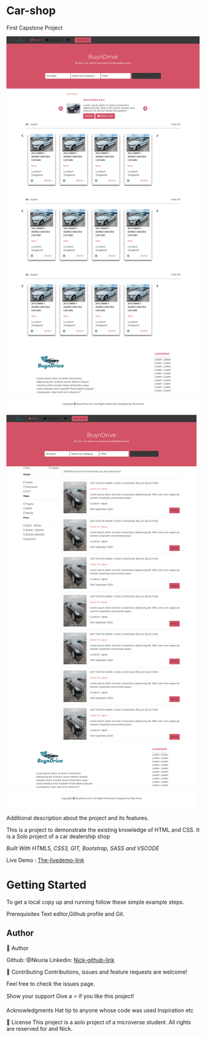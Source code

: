 # Car-shop

First Capstone Project

<img src="images/Screenshot_2020-09-14 BuynDrive.png" alt="Screenshot">
<img src="images/Screenshot_2020-09-14 BuynDrive(1).png" alt="Screenshot">


Additional description about the project and its features.

This is a project to demonstrate the existing knowledge of HTML and CSS. It is a Solo project of a car dealership shop

<i>Built With HTML5, CSS3, GIT, Bootstrap, SASS and VSCODE</i>

Live Demo : [The-livedemo-link](https://nkuria.github.io/Car-shop/)

<h1>Getting Started</h1>

To get a local copy up and running follow these simple example steps.

Prerequisites Text editor,Github profile and Git.

<h2>Author</h2>


👤 Author

Github: @Nkuria Linkedin: [Nick-github-link](https://www.linkedin.com/in/nick-kuria-a148931a9/)

🤝 Contributing Contributions, issues and feature requests are welcome!

Feel free to check the issues page.

Show your support Give a ⭐️ if you like this project!

Acknowledgments Hat tip to anyone whose code was used Inspiration etc

📝 License This project is a aolo project of a microverse student. All rights are reserved for and Nick.